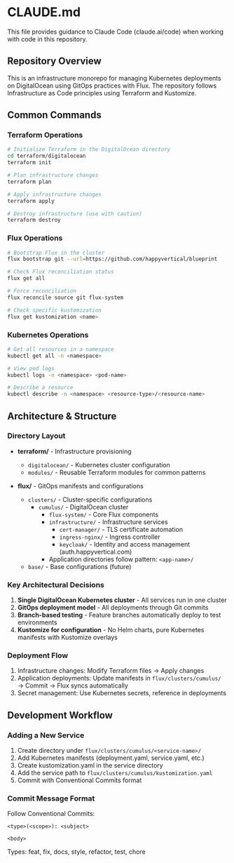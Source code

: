# CLAUDE.md

This file provides guidance to Claude Code (claude.ai/code) when working with code in this repository.

## Repository Overview

This is an infrastructure monorepo for managing Kubernetes deployments on DigitalOcean using GitOps practices with Flux. The repository follows Infrastructure as Code principles using Terraform and Kustomize.

## Common Commands

### Terraform Operations
```bash
# Initialize Terraform in the DigitalOcean directory
cd terraform/digitalocean
terraform init

# Plan infrastructure changes
terraform plan

# Apply infrastructure changes
terraform apply

# Destroy infrastructure (use with caution)
terraform destroy
```

### Flux Operations
```bash
# Bootstrap Flux in the cluster
flux bootstrap git --url=https://github.com/happyvertical/blueprint

# Check Flux reconciliation status
flux get all

# Force reconciliation
flux reconcile source git flux-system

# Check specific kustomization
flux get kustomization <name>
```

### Kubernetes Operations
```bash
# Get all resources in a namespace
kubectl get all -n <namespace>

# View pod logs
kubectl logs -n <namespace> <pod-name>

# Describe a resource
kubectl describe -n <namespace> <resource-type>/<resource-name>
```

## Architecture & Structure

### Directory Layout
- **terraform/** - Infrastructure provisioning
  - `digitalocean/` - Kubernetes cluster configuration
  - `modules/` - Reusable Terraform modules for common patterns
  
- **flux/** - GitOps manifests and configurations
  - `clusters/` - Cluster-specific configurations
    - `cumulus/` - DigitalOcean cluster
      - `flux-system/` - Core Flux components
      - `infrastructure/` - Infrastructure services
        - `cert-manager/` - TLS certificate automation
        - `ingress-nginx/` - Ingress controller
        - `keycloak/` - Identity and access management (auth.happyvertical.com)
      - Application directories follow pattern: `<app-name>/`
  - `base/` - Base configurations (future)

### Key Architectural Decisions
1. **Single DigitalOcean Kubernetes cluster** - All services run in one cluster
2. **GitOps deployment model** - All deployments through Git commits
3. **Branch-based testing** - Feature branches automatically deploy to test environments
4. **Kustomize for configuration** - No Helm charts, pure Kubernetes manifests with Kustomize overlays

### Deployment Flow
1. Infrastructure changes: Modify Terraform files → Apply changes
2. Application deployments: Update manifests in `flux/clusters/cumulus/` → Commit → Flux syncs automatically
3. Secret management: Use Kubernetes secrets, reference in deployments

## Development Workflow

### Adding a New Service
1. Create directory under `flux/clusters/cumulus/<service-name>/`
2. Add Kubernetes manifests (deployment.yaml, service.yaml, etc.)
3. Create kustomization.yaml in the service directory
4. Add the service path to `flux/clusters/cumulus/kustomization.yaml`
5. Commit with Conventional Commits format

### Commit Message Format
Follow Conventional Commits:
```
<type>(<scope>): <subject>

<body>
```
Types: feat, fix, docs, style, refactor, test, chore